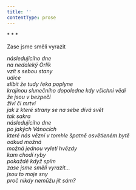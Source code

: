 ```yaml
---
title: ''
contentType: prose
---
```


\* \* \*

Zase jsme směli vyrazit

_následujícího dne  
na nedaleký Orlík  
vzít s sebou stany  
udice  
slíbit že tudy řeka poplyne  
krajinou slunečního dopoledne kdy všichni vědí  
že jsou v bezpečí  
živí či mrtví  
jak z které strany se na sebe dívá svět  
tak sakra  
následujícího dne  
po jakých Vánocích  
které nás vězní v tomhle špatně osvětleném bytě  
odkud možná  
možná jednou vyletí hvězdy  
kam chodí ryby  
pokaždé když spím  
zase jsme směli vyrazit…  
jsou to moje sny  
proč nikdy nemůžu jít sám?_
